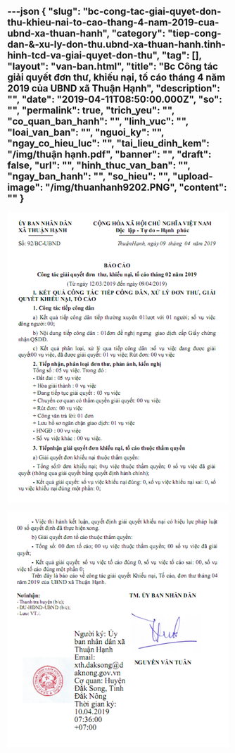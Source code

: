 ---json
{
    "slug": "bc-cong-tac-giai-quyet-don-thu-khieu-nai-to-cao-thang-4-nam-2019-cua-ubnd-xa-thuan-hanh",
    "category": "tiep-cong-dan-&-xu-ly-don-thu.ubnd-xa-thuan-hanh.tinh-hinh-tcd-va-giai-quyet-don-thu",
    "tag": [],
    "layout": "van-ban.html",
    "title": "Bc Công tác giải quyết đơn thư, khiếu nại, tố cáo tháng 4 năm 2019 của UBND xã Thuận Hạnh",
    "description": "",
    "date": "2019-04-11T08:50:00.000Z",
    "so": "",
    "permalink": true,
    "trich_yeu": "",
    "co_quan_ban_hanh": "",
    "linh_vuc": "",
    "loai_van_ban": "",
    "nguoi_ky": "",
    "ngay_co_hieu_luc": "",
    "tai_lieu_dinh_kem": "/img/thuận hạnh.pdf",
    "banner": "",
    "draft": false,
    "url": "",
    "hinh_thuc_van_ban": "",
    "ngay_ban_hanh": "",
    "so_hieu": "",
    "upload-image": "/img/thuanhanh9202.PNG",
    "__content__": ""
}
---
<p><img alt="" src="/img/thuanhanh9201.PNG" /></p>

<p><img alt="" src="/img/thuanhanh9202.PNG" /></p>

